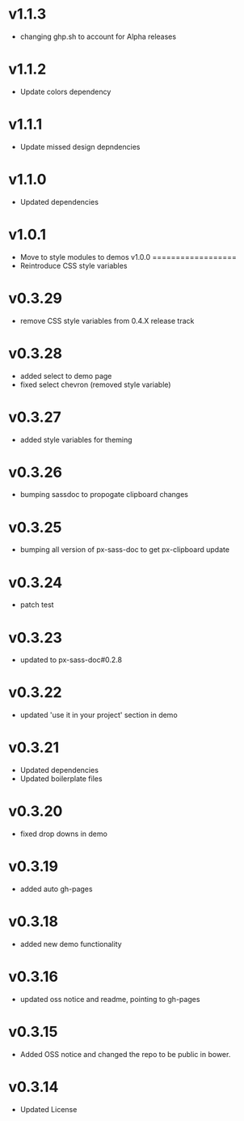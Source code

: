 v1.1.3
==================
* changing ghp.sh to account for Alpha releases

v1.1.2
==================
* Update colors dependency

v1.1.1
==================
* Update missed design depndencies

v1.1.0
==================
* Updated dependencies

v1.0.1
==================
* Move to style modules to demos
v1.0.0
==================
* Reintroduce CSS style variables

v0.3.29
==================
* remove CSS style variables from 0.4.X release track

v0.3.28
==================
* added select to demo page
* fixed select chevron (removed style variable)

v0.3.27
==================
* added style variables for theming

v0.3.26
==================
* bumping sassdoc to propogate clipboard changes

v0.3.25
==================
* bumping all version of px-sass-doc to get px-clipboard update

v0.3.24
==================
* patch test

v0.3.23
==============================
* updated to px-sass-doc#0.2.8

v0.3.22
==============================
* updated 'use it in your project' section in demo

v0.3.21
==============================
* Updated dependencies
* Updated boilerplate files

v0.3.20
==============================
* fixed drop downs in demo

v0.3.19
==============================
* added auto gh-pages

v0.3.18
==============================
* added new demo functionality

v0.3.16
==============================
* updated oss notice and readme, pointing to gh-pages

v0.3.15
==============================
* Added OSS notice and changed the repo to be public in bower.

v0.3.14
=====================
* Updated License
